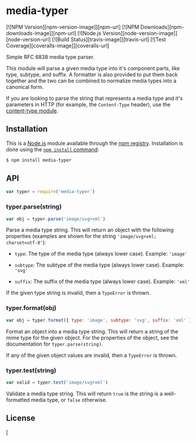# media-typer

[![NPM Version][npm-version-image]][npm-url]
[![NPM Downloads][npm-downloads-image]][npm-url]
[![Node.js Version][node-version-image]][node-version-url]
[![Build Status][travis-image]][travis-url]
[![Test Coverage][coveralls-image]][coveralls-url]

Simple RFC 6838 media type parser.

This module will parse a given media type into it's component parts, like type,
subtype, and suffix. A formatter is also provided to put them back together and
the two can be combined to normalize media types into a canonical form.

If you are looking to parse the string that represents a media type and it's
parameters in HTTP (for example, the `Content-Type` header), use the
[content-type module](https://www.npmjs.com/package/content-type).

## Installation

This is a [Node.js](https://nodejs.org/en/) module available through the
[npm registry](https://www.npmjs.com/). Installation is done using the
[`npm install` command](https://docs.npmjs.com/getting-started/installing-npm-packages-locally):

```sh
$ npm install media-typer
```

## API

<!-- eslint-disable no-unused-vars -->

```js
var typer = require('media-typer')
```

### typer.parse(string)

<!-- eslint-disable no-undef, no-unused-vars -->

```js
var obj = typer.parse('image/svg+xml')
```

Parse a media type string. This will return an object with the following
properties (examples are shown for the string `'image/svg+xml; charset=utf-8'`):

 - `type`: The type of the media type (always lower case). Example: `'image'`

 - `subtype`: The subtype of the media type (always lower case). Example: `'svg'`

 - `suffix`: The suffix of the media type (always lower case). Example: `'xml'`

If the given type string is invalid, then a `TypeError` is thrown.

### typer.format(obj)

<!-- eslint-disable no-undef, no-unused-vars -->

```js
var obj = typer.format({ type: 'image', subtype: 'svg', suffix: 'xml' })
```

Format an object into a media type string. This will return a string of the
mime type for the given object. For the properties of the object, see the
documentation for `typer.parse(string)`.

If any of the given object values are invalid, then a `TypeError` is thrown.

### typer.test(string)

<!-- eslint-disable no-undef, no-unused-vars -->

```js
var valid = typer.test('image/svg+xml')
```

Validate a media type string. This will return `true` is the string is a well-
formatted media type, or `false` otherwise.

## License

[